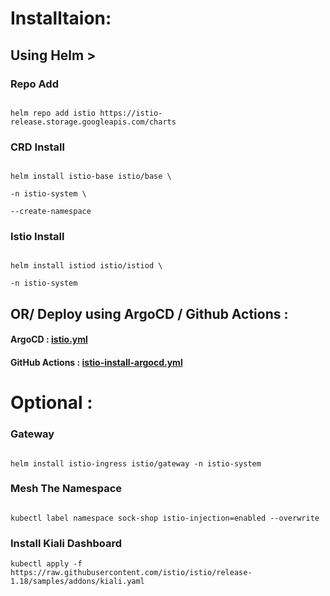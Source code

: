 # Installtaion:

## Using Helm >

### Repo Add

  

```

helm repo add istio https://istio-release.storage.googleapis.com/charts

```

  

### CRD Install

```

helm install istio-base istio/base \

-n istio-system \

--create-namespace

```

  

### Istio Install

```

helm install istiod istio/istiod \

-n istio-system

```

## OR/ Deploy using ArgoCD / Github Actions :

#### ArgoCD : [istio.yml](./istio.yml)
#### GitHub Actions : [istio-install-argocd.yml](../../../.github/workflows/istio-install-argocd.yml)

# Optional :

### Gateway

```

helm install istio-ingress istio/gateway -n istio-system

```

  

### Mesh The Namespace

  

```

kubectl label namespace sock-shop istio-injection=enabled --overwrite

```

  

### Install Kiali Dashboard

  

```
kubectl apply -f https://raw.githubusercontent.com/istio/istio/release-1.18/samples/addons/kiali.yaml
```
